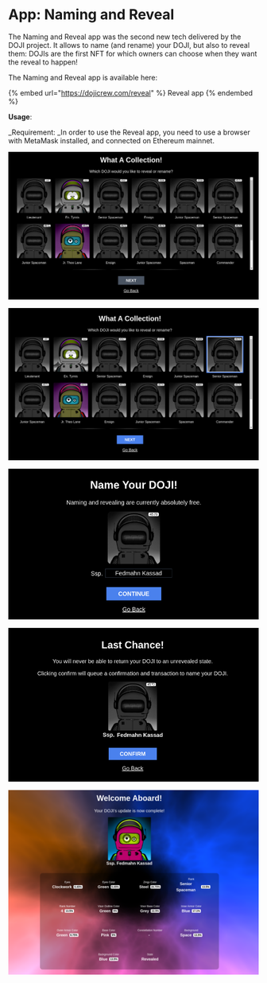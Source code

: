 # App: Naming and Reveal

The Naming and Reveal app was the second new tech delivered by the DOJI project. It allows to name (and rename) your DOJI, but also to reveal them: DOJIs are the first NFT for which owners can choose when they want the reveal to happen!&#x20;

The Naming and Reveal app is available here:

{% embed url="https://dojicrew.com/reveal" %}
Reveal app
{% endembed %}

**Usage**:

_Requirement: _In order to use the Reveal app, you need to use a browser with MetaMask installed, and connected on Ethereum mainnet.

![After connecting your wallet, the app will display your DOJI collection](<../.gitbook/assets/image (1) (1) (1).png>)

![Select an unrevealed DOJI to name and reveal it, or an already revealed DOJI to rename it, and click on "Next"](<../.gitbook/assets/image (7).png>)

![Name your DOJI and click on "Continue"](<../.gitbook/assets/image (2).png>)

![Confirm and "Sign" with your wallet](<../.gitbook/assets/image (8).png>)

![Congrats for your beautiful DOJI ](<../.gitbook/assets/image (4) (1).png>)
